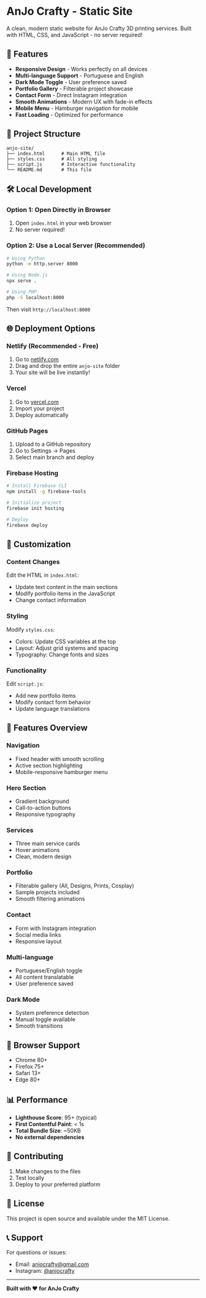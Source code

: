 # AnJo Crafty - Static Site

A clean, modern static website for AnJo Crafty 3D printing services. Built with HTML, CSS, and JavaScript - no server required!

## 🚀 Features

- **Responsive Design** - Works perfectly on all devices
- **Multi-language Support** - Portuguese and English
- **Dark Mode Toggle** - User preference saved
- **Portfolio Gallery** - Filterable project showcase
- **Contact Form** - Direct Instagram integration
- **Smooth Animations** - Modern UX with fade-in effects
- **Mobile Menu** - Hamburger navigation for mobile
- **Fast Loading** - Optimized for performance

## 📁 Project Structure

```
anjo-site/
├── index.html      # Main HTML file
├── styles.css      # All styling
├── script.js       # Interactive functionality
└── README.md       # This file
```

## 🛠️ Local Development

### Option 1: Open Directly in Browser
1. Open `index.html` in your web browser
2. No server required!

### Option 2: Use a Local Server (Recommended)
```bash
# Using Python
python -m http.server 8000

# Using Node.js
npx serve .

# Using PHP
php -S localhost:8000
```

Then visit `http://localhost:8000`

## 🌐 Deployment Options

### Netlify (Recommended - Free)
1. Go to [netlify.com](https://netlify.com)
2. Drag and drop the entire `anjo-site` folder
3. Your site will be live instantly!

### Vercel
1. Go to [vercel.com](https://vercel.com)
2. Import your project
3. Deploy automatically

### GitHub Pages
1. Upload to a GitHub repository
2. Go to Settings → Pages
3. Select main branch and deploy

### Firebase Hosting
```bash
# Install Firebase CLI
npm install -g firebase-tools

# Initialize project
firebase init hosting

# Deploy
firebase deploy
```

## 🎨 Customization

### Content Changes
Edit the HTML in `index.html`:
- Update text content in the main sections
- Modify portfolio items in the JavaScript
- Change contact information

### Styling
Modify `styles.css`:
- Colors: Update CSS variables at the top
- Layout: Adjust grid systems and spacing
- Typography: Change fonts and sizes

### Functionality
Edit `script.js`:
- Add new portfolio items
- Modify contact form behavior
- Update language translations

## 📱 Features Overview

### Navigation
- Fixed header with smooth scrolling
- Active section highlighting
- Mobile-responsive hamburger menu

### Hero Section
- Gradient background
- Call-to-action buttons
- Responsive typography

### Services
- Three main service cards
- Hover animations
- Clean, modern design

### Portfolio
- Filterable gallery (All, Designs, Prints, Cosplay)
- Sample projects included
- Smooth filtering animations

### Contact
- Form with Instagram integration
- Social media links
- Responsive layout

### Multi-language
- Portuguese/English toggle
- All content translatable
- User preference saved

### Dark Mode
- System preference detection
- Manual toggle available
- Smooth transitions

## 🔧 Browser Support

- Chrome 80+
- Firefox 75+
- Safari 13+
- Edge 80+

## 📊 Performance

- **Lighthouse Score**: 95+ (typical)
- **First Contentful Paint**: < 1s
- **Total Bundle Size**: ~50KB
- **No external dependencies**

## 🤝 Contributing

1. Make changes to the files
2. Test locally
3. Deploy to your preferred platform

## 📄 License

This project is open source and available under the MIT License.

## 📞 Support

For questions or issues:
- Email: anjocrafty@gmail.com
- Instagram: [@anjocrafty](https://instagram.com/anjocrafty)

---

**Built with ❤️ for AnJo Crafty**
